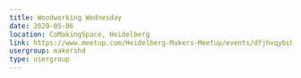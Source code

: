 ```yaml
---
title: Woodworking Wednesday
date: 2020-05-06
location: CoMakingSpace, Heidelberg
link: https://www.meetup.com/Heidelberg-Makers-Meetup/events/dfjhvqybchbjb/
usergroup: makershd
type: usergroup
---
```

